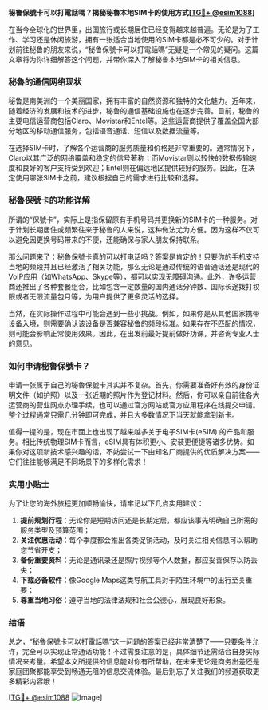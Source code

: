 **秘鲁保號卡可以打電話嗎？揭秘秘魯本地SIM卡的使用方式[[TG💪+ @esim1088](https://t.me/s/esim1088)]**

在当今全球化的世界里，出国旅行或长期居住已经变得越来越普遍。无论是为了工作、学习还是休闲旅游，拥有一张适合当地使用的SIM卡都是必不可少的。对于计划前往秘鲁的朋友来说，“秘鲁保號卡可以打電話嗎”无疑是一个常见的疑问。这篇文章将为你详细解答这个问题，并带你深入了解秘鲁本地SIM卡的相关信息。

### 秘魯的通信网络现状

秘鲁是南美洲的一个美丽国家，拥有丰富的自然资源和独特的文化魅力。近年来，随着经济的发展和技术的进步，秘鲁的通信基础设施也在逐步完善。目前，秘鲁的主要电信运营商包括Claro、Movistar和Entel等。这些运营商提供了覆盖全国大部分地区的移动通信服务，包括语音通话、短信以及数据流量等。

在选择SIM卡时，了解各个运营商的服务质量和价格是非常重要的。通常情况下，Claro以其广泛的网络覆盖和稳定的信号著称；而Movistar则以较快的数据传输速度和良好的客户支持受到欢迎；Entel则在偏远地区提供较好的服务。因此，在决定使用哪张SIM卡之前，建议根据自己的需求进行比较和选择。

### 秘魯保號卡的功能详解

所谓的“保號卡”，实际上是指保留原有手机号码并更换新的SIM卡的一种服务。对于计划长期居住或频繁往来于秘鲁的人来说，这种做法尤为方便。因为这样不仅可以避免因更换号码带来的不便，还能确保与家人朋友保持联系。

那么问题来了：秘魯保號卡真的可以打电话吗？答案是肯定的！只要你的手机支持当地的频段并且已经激活了相关功能，那么无论是通过传统的语音通话还是现代的VoIP应用（如WhatsApp、Skype等），都可以实现无障碍沟通。此外，许多运营商还推出了各种套餐组合，比如包含一定数量的国内通话分钟数、国际长途拨打权限或者无限流量包月等，为用户提供了更多灵活的选择。

当然，在实际操作过程中可能会遇到一些小挑战。例如，如果你是从其他国家携带设备入境，则需要确认该设备是否兼容秘鲁的频段标准。如果存在不匹配的情况，则可能会影响正常使用效果。因此，在出发前最好提前做好功课，并咨询专业人士的意见。

### 如何申请秘魯保號卡？

申请一张属于自己的秘魯保號卡其实并不复杂。首先，你需要准备好有效的身份证明文件（如护照）以及一张近期的照片作为登记材料。然后，你可以亲自前往各大运营商的营业网点办理手续，也可以通过官方网站或官方应用程序在线提交申请。整个过程通常只需几分钟即可完成，并且大多数情况下当天就能拿到新卡。

值得一提的是，现在市面上也出现了越来越多关于电子SIM卡(eSIM) 的产品和服务。相比传统物理SIM卡而言，eSIM具有体积更小、安装更便捷等诸多优势。如果你对这项新技术感兴趣的话，不妨尝试一下由知名厂商提供的优质解决方案——它们往往能够满足不同场景下的多样化需求！

### 实用小贴士

为了让您的海外旅程更加顺畅愉快，请牢记以下几点实用建议：

1. **提前规划行程**：无论你是短期访问还是长期定居，都应该事先明确自己所需的服务类型及预算范围；
2. **关注优惠活动**：每个季度都会推出各类促销活动，及时关注相关信息可以帮助您节省开支；
3. **备份重要资料**：无论是通讯录还是照片视频等个人数据，都应妥善保存以防丢失；
4. **下载必备软件**：像Google Maps这类导航工具对于陌生环境中的出行至关重要；
5. **尊重当地习俗**：遵守当地的法律法规和社会公德心，展现良好形象。

### 结语

总之，“秘魯保號卡可以打電話嗎”这一问题的答案已经非常清楚了——只要条件允许，完全可以实现正常通话功能！不过需要注意的是，具体细节还需结合自身实际情况来考量。希望本文所提供的信息能对你有所帮助，在未来无论是商务出差还是家庭团聚都能享受到畅通无阻的信息交流体验。最后别忘了关注我们的频道获取更多精彩内容哦！

[[TG💪+ @esim1088](https://t.me/s/esim1088) ![Image](https://i.postimg.cc/4NQfJmqS/Snipaste-2025-05-13-00-14-12.png)]